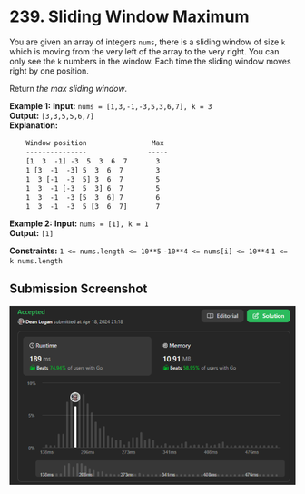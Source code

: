 # 239. Sliding Window Maximum

You are given an array of integers `nums`, there is a sliding window of size `k` which is moving from the very left of the array to the very right. You can only see the `k` numbers in the window. Each time the sliding window moves right by one position.

Return *the max sliding window*.

**Example 1:**
    **Input:** `nums = [1,3,-1,-3,5,3,6,7], k = 3`  
    **Output:** `[3,3,5,5,6,7]`  
    **Explanation:** 
```
    Window position                Max
    ---------------               -----
    [1  3  -1] -3  5  3  6  7       3
    1 [3  -1  -3] 5  3  6  7        3
    1  3 [-1  -3  5] 3  6  7        5
    1  3  -1 [-3  5  3] 6  7        5
    1  3  -1  -3 [5  3  6] 7        6
    1  3  -1  -3  5 [3  6  7]       7
```

**Example 2:**
    **Input:** `nums = [1], k = 1`  
    **Output:** `[1]`

**Constraints:**
    `1 <= nums.length <= 10**5`
    `-10**4 <= nums[i] <= 10**4`
    `1 <= k nums.length`

## Submission Screenshot

![Image](./sliding-window-maximum.png)
